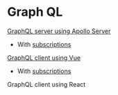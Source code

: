# Graph QL

[GraphQL server using Apollo Server](./apollo-server.md)

- With [subscriptions](apollo-server-subscriptions.md)

[GraphQL client using Vue](./vue-apollo-client.md)

- With [subscriptions](vue-apollo-client-subscriptions.md)

GraphQL client using React

